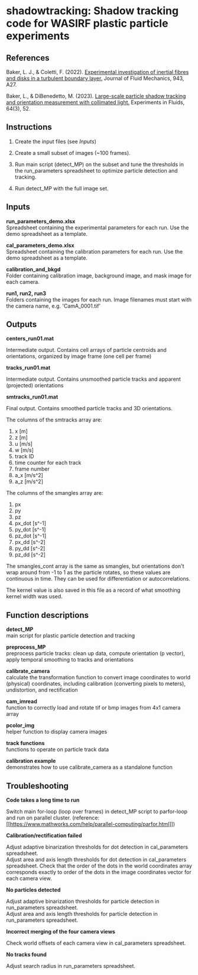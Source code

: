 # shadowtracking: Shadow tracking code for WASIRF plastic particle experiments

## References

Baker, L. J., & Coletti, F. (2022). [Experimental investigation of inertial fibres and disks in a turbulent boundary layer.](https://doi.org/10.1017/jfm.2022.438) Journal of Fluid Mechanics, 943, A27.

Baker, L., & DiBenedetto, M. (2023). [Large-scale particle shadow tracking and orientation measurement with collimated light.](https://doi.org/10.1007/s00348-023-03578-y) Experiments in Fluids, 64(3), 52.


## Instructions

1. Create the input files (see *Inputs*)

2. Create a small subset of images (~100 frames). 

3. Run main script (detect_MP) on the subset and tune the thresholds in the run_parameters spreadsheet to optimize particle detection and tracking.

4. Run detect_MP with the full image set.


## Inputs

**run_parameters_demo.xlsx**  
Spreadsheet containing the experimental parameters for each run. Use the demo spreadsheet as a template.

**cal_parameters_demo.xlsx**  
Spreadsheet containing the calibration parameters for each run. Use the demo spreadsheet as a template.

**calibration_and_bkgd**  
Folder containing calibration image, background image, and mask image for each camera.

**run1, run2, run3**  
Folders containing the images for each run. Image filenames must start with the camera name, e.g. 'CamA_0001.tif'


## Outputs

**centers_run01.mat**

Intermediate output. Contains cell arrays of particle centroids and orientations, organized by image frame (one cell per frame)  

**tracks_run01.mat**

Intermediate output. Contains unsmoothed particle tracks and apparent (projected) orientations

**smtracks_run01.mat**

Final output. Contains smoothed particle tracks and 3D orientations. 

The columns of the smtracks array are:

1. x [m]  
2. z [m]  
3. u [m/s]  
4. w [m/s]  
5. track ID  
6. time counter for each track  
7. frame number  
8. a_x [m/s^2]  
9. a_z [m/s^2]  

The columns of the smangles array are:

1. px  
2. py  
3. pz  
4. px_dot [s^-1]  
5. py_dot [s^-1]  
6. pz_dot [s^-1]  
7. px_dd [s^-2]  
8. py_dd [s^-2]  
9. pz_dd [s^-2]

The smangles_cont array is the same as smangles, but orientations don't wrap around from -1 to 1 as the particle rotates, so these values are continuous in time. They can be used for differentiation or autocorrelations. 

The kernel value is also saved in this file as a record of what smoothing kernel width was used. 



## Function descriptions

**detect_MP**  
main script for plastic particle detection and tracking 

**preprocess_MP**  
preprocess particle tracks: clean up data, compute orientation (p vector), apply temporal smoothing to tracks and orientations

**calibrate_camera**  
calculate the transformation function to convert image coordinates to world (physical) coordinates, including calibration (converting pixels to meters), undistortion, and rectification

**cam_imread**  
function to correctly load and rotate tif or bmp images from 4x1 camera array

**pcolor_img**  
helper function to display camera images

**track functions**  
functions to operate on particle track data

**calibration example**  
demonstrates how to use calibrate_camera as a standalone function


## Troubleshooting

**Code takes a long time to run**
  
Switch main for-loop (loop over frames) in detect_MP script to parfor-loop and run on parallel cluster. (reference: [[https://www.mathworks.com/help/parallel-computing/parfor.html]])

**Calibration/rectification failed**

Adjust adaptive binarization thresholds for dot detection in cal_parameters spreadsheet.  
Adjust area and axis length thresholds for dot detection in cal_parameters spreadsheet. 
Check that the order of the dots in the world coordinates array corresponds exactly to order of the dots in the image coordinates vector for each camera view.   

**No particles detected** 
 
Adjust adaptive binarization thresholds for particle detection in run_parameters spreadsheet.  
Adjust area and axis length thresholds for particle detection in run_parameters spreadsheet.  

**Incorrect merging of the four camera views**

Check world offsets of each camera view in cal_parameters spreadsheet.

**No tracks found**

Adjust search radius in run_parameters spreadsheet.

